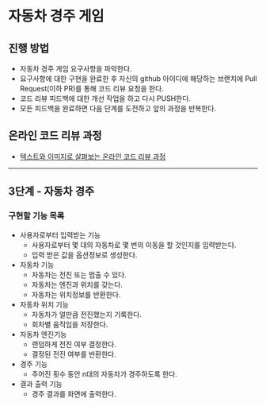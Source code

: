 # 자동차 경주 게임

## 진행 방법

* 자동차 경주 게임 요구사항을 파악한다.
* 요구사항에 대한 구현을 완료한 후 자신의 github 아이디에 해당하는 브랜치에 Pull Request(이하 PR)를 통해 코드 리뷰 요청을 한다.
* 코드 리뷰 피드백에 대한 개선 작업을 하고 다시 PUSH한다.
* 모든 피드백을 완료하면 다음 단계를 도전하고 앞의 과정을 반복한다.

## 온라인 코드 리뷰 과정

* [텍스트와 이미지로 살펴보는 온라인 코드 리뷰 과정](https://github.com/next-step/nextstep-docs/tree/master/codereview)

---

## 3단계 - 자동차 경주

### 구현할 기능 목록

* 사용자로부터 입력받는 기능
    - 사용자로부터 몇 대의 자동차로 몇 번의 이동을 할 것인지를 입력받는다.
    - 입력 받은 값을 옵션정보로 생성한다.
* 자동차 기능
    - 자동차는 전진 또는 멈출 수 있다.
    - 자동차는 엔진과 위치를 갖는다.
    - 자동차는 위치정보를 반환한다.
* 자동차 위치 기능
    - 자동차가 얼만큼 전진했는지 기록한다.
    - 회차별 움직임을 저장한다.
* 자동차 엔진기능
    - 랜덤하게 전진 여부 결정한다.
    - 결정된 전진 여부를 반환한다.
* 경주 기능
    - 주어진 횟수 동안 n대의 자동차가 경주하도록 한다.
* 결과 출력 기능
    - 경주 결과를 화면에 출력한다.
